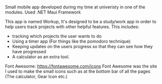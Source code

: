 Small mobile app developed during my time at univeristy in one of the modules. 
Used .NET Maui Framework

This app is named Workup, It's designed to be a study/work app in order to help users track projects with other helpful features.
This includes:
* tracking which projects the user wants to do
* Using a timer app (For things like the pomodoro technique)
* Keeping updates on the users progress so that they can see how they have progressed
* A calculator as an extra tool. 



Font Awesome: https://fontawesome.com/icons
Font Awesome was the site I used to make the small icons such as at the bottom bar of all the pages (The calculator, Gear Icon etc.)
